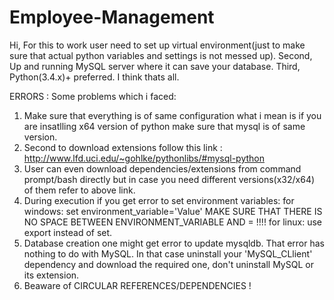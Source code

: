 # Employee-Management
Hi,
For this to work user need to set up virtual environment(just to make sure that actual python variables and settings is not messed up).
Second, Up and running MySQL server where it can save your database.
Third, Python(3.4.x)+ preferred. 
I think thats all.

ERRORS : 
Some problems which i faced:
1. Make sure that everything is of same configuration what i mean is if you are insatlling x64 version of python make sure that mysql is of same version.
2. Second to download extensions follow this link : http://www.lfd.uci.edu/~gohlke/pythonlibs/#mysql-python 
3. User can even download dependencies/extensions from command prompt/bash directly but in case you need different versions(x32/x64) of them refer to above link.
4. During execution if you get error to set environment variables:
      for windows: set environment_variable='Value'
                    MAKE SURE THAT THERE IS NO SPACE BETWEEN ENVIRONMENT_VARIABLE AND = !!!!
      for linux: use export instead of set.
5. Database creation one might get error to update mysqldb. That error has nothing to do with MySQL. In that case uninstall your 'MySQL_CLlient' dependency and download the required one, don't uninstall MySQL or its extension.
6. Beaware of CIRCULAR REFERENCES/DEPENDENCIES !

